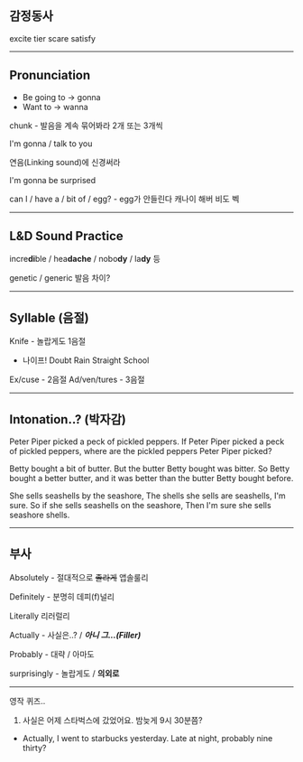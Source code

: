 ## 감정동사
excite
tier
scare
satisfy

---
## Pronunciation
- Be going to -> gonna
- Want to -> wanna

chunk - 발음을 계속 묶어봐라
2개 또는 3개씩

I'm gonna / talk to you

연음(Linking sound)에 신경써라

I'm gonna be surprised

can I / have a / bit of / egg? - egg가 안들린다
캐나이   해버     비도     벡

---
## L&D Sound Practice
incre**di**ble / hea**dache** / nobo**dy** / la**dy** 등

genetic / generic 발음 차이?

---
## Syllable (음절)
Knife - 놀랍게도 1음절
- 나이프!
Doubt
Rain
Straight
School

Ex/cuse - 2음절
Ad/ven/tures - 3음절

---
## Intonation..? (박자감)

Peter Piper picked a peck of pickled peppers.
If Peter Piper picked a peck of pickled peppers,
where are the pickled peppers Peter Piper picked?

Betty bought a bit of butter. 
But the butter Betty bought was bitter.
So Betty bought a better butter,
and it was better than the butter Betty bought before.

She sells seashells by the seashore,
The shells she sells are seashells, I'm sure.
So if she sells seashells on the seashore,
Then I'm sure she sells seashore shells.

---
## 부사
Absolutely - 절대적으로 ~~졸라게~~
앱솔룰리

Definitely - 분명히
데피(f)널리

Literally
리러럴리

Actually - 사실은..? / ***아니 그...(Filler)***

Probably - 대략 / 아마도

surprisingly - 놀랍게도 / **의외로**

---

영작 퀴즈..

1. 사실은 어제 스타벅스에 갔었어요. 밤늦게 9시 30분쯤?
- Actually, I went to starbucks yesterday. Late at night, probably nine thirty?